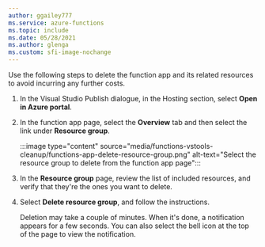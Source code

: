 ```yaml
---
author: ggailey777
ms.service: azure-functions
ms.topic: include
ms.date: 05/28/2021
ms.author: glenga
ms.custom: sfi-image-nochange
---
```


Use the following steps to delete the function app and its related resources to avoid incurring any further costs.

1. In the Visual Studio Publish dialogue, in the Hosting section, select **Open in Azure portal**. 

1. In the function app page, select the **Overview** tab and then select the link under **Resource group**.

   :::image type="content" source="media/functions-vstools-cleanup/functions-app-delete-resource-group.png" alt-text="Select the resource group to delete from the function app page":::

2. In the **Resource group** page, review the list of included resources, and verify that they're the ones you want to delete.
 
3. Select **Delete resource group**, and follow the instructions.

   Deletion may take a couple of minutes. When it's done, a notification appears for a few seconds. You can also select the bell icon at the top of the page to view the notification.